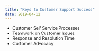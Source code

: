 ```yaml
---
title: "Keys to Customer Support Success"
date: 2019-04-12
---
```


<html>

  <ul>
    <li>Customer Self Service Processes</li>
    <li>Teamwork on Customer Issues</li>
    <li>Response and Resolution Time</li>
    <li>Customer Advocacy</li>
  </ul>

</html>


